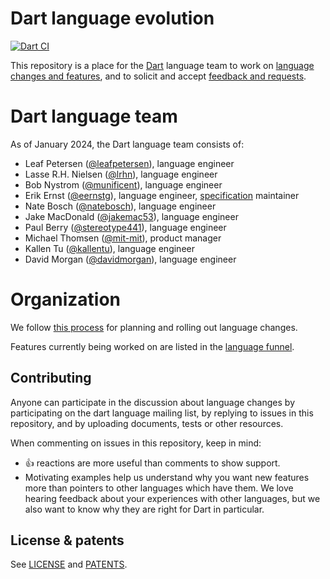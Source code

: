 # Dart language evolution

[![Dart CI](https://github.com/dart-lang/language/actions/workflows/dart.yml/badge.svg)](https://github.com/dart-lang/language/actions/workflows/dart.yml)

This repository is a place for the [Dart][website] language team to work on
[language changes and features][language funnel], and to solicit and accept
[feedback and requests](https://github.com/dart-lang/language/issues).

# Dart language team

As of January 2024, the Dart language team consists of:

* Leaf Petersen ([@leafpetersen](https://github.com/leafpetersen)), language engineer
* Lasse R.H. Nielsen ([@lrhn](https://github.com/lrhn)), language engineer
* Bob Nystrom
 ([@munificent](https://github.com/munificent)), language engineer
* Erik Ernst ([@eernstg](https://github.com/eernstg)), language engineer, [specification][specification] maintainer
* Nate Bosch ([@natebosch](https://github.com/natebosch)), language engineer
* Jake MacDonald ([@jakemac53](https://github.com/jakemac53)), language engineer
* Paul Berry ([@stereotype441](https://github.com/stereotype441)), language engineer
* Michael Thomsen ([@mit-mit](https://github.com/mit-mit)), product manager
* Kallen Tu ([@kallentu](https://github.com/kallentu)), language engineer
* David Morgan ([@davidmorgan](https://github.com/davidmorgan)), language engineer

# Organization

We follow [this process](https://github.com/dart-lang/language/blob/master/doc/life_of_a_language_feature.md)
for planning and rolling out language changes.

Features currently being worked on are listed in the [language funnel][].

## Contributing

Anyone can participate in the discussion about language changes
by participating on the dart language mailing list,
by replying to issues in this repository,
and by uploading documents, tests or other resources.

When commenting on issues in this repository, keep in mind:

-   :+1: reactions are more useful than comments to show support.
-   Motivating examples help us understand why you want new features more than
    pointers to other languages which have them. We love hearing feedback about
    your experiences with other languages, but we also want to know why they are
    right for Dart in particular.

## License & patents

See [LICENSE][license] and [PATENTS][patents].

[website]: https://www.dartlang.org
[license]: https://github.com/dart-lang/language/blob/master/LICENSE
[patents]: https://github.com/dart-lang/language/blob/master/PATENTS
[specification]: https://dart.dev/guides/language/spec
[language funnel]: https://github.com/orgs/dart-lang/projects/90
